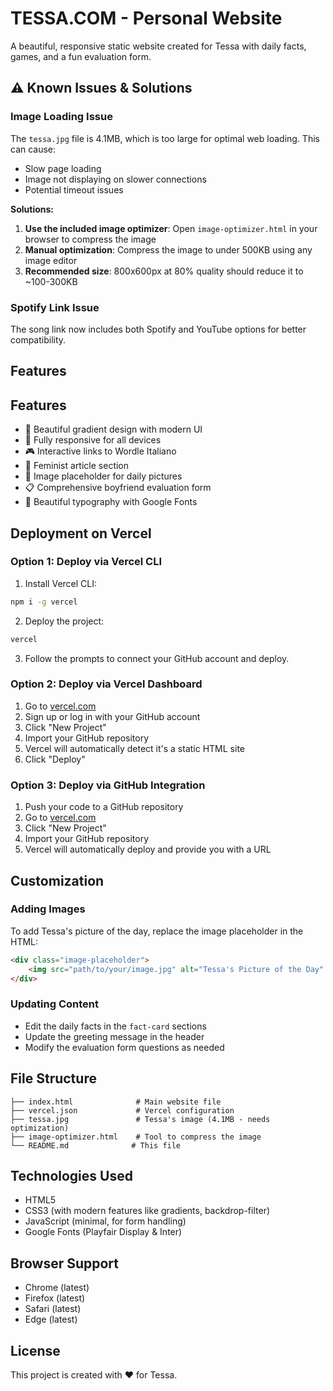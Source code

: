 # TESSA.COM - Personal Website

A beautiful, responsive static website created for Tessa with daily facts, games, and a fun evaluation form.

## ⚠️ Known Issues & Solutions

### Image Loading Issue
The `tessa.jpg` file is 4.1MB, which is too large for optimal web loading. This can cause:
- Slow page loading
- Image not displaying on slower connections
- Potential timeout issues

**Solutions:**
1. **Use the included image optimizer**: Open `image-optimizer.html` in your browser to compress the image
2. **Manual optimization**: Compress the image to under 500KB using any image editor
3. **Recommended size**: 800x600px at 80% quality should reduce it to ~100-300KB

### Spotify Link Issue
The song link now includes both Spotify and YouTube options for better compatibility.

## Features

## Features

- 🌅 Beautiful gradient design with modern UI
- 📱 Fully responsive for all devices
- 🎮 Interactive links to Wordle Italiano
- 📰 Feminist article section
- 📸 Image placeholder for daily pictures
- 📋 Comprehensive boyfriend evaluation form
- 🎨 Beautiful typography with Google Fonts

## Deployment on Vercel

### Option 1: Deploy via Vercel CLI

1. Install Vercel CLI:
```bash
npm i -g vercel
```

2. Deploy the project:
```bash
vercel
```

3. Follow the prompts to connect your GitHub account and deploy.

### Option 2: Deploy via Vercel Dashboard

1. Go to [vercel.com](https://vercel.com)
2. Sign up or log in with your GitHub account
3. Click "New Project"
4. Import your GitHub repository
5. Vercel will automatically detect it's a static HTML site
6. Click "Deploy"

### Option 3: Deploy via GitHub Integration

1. Push your code to a GitHub repository
2. Go to [vercel.com](https://vercel.com)
3. Click "New Project"
4. Import your GitHub repository
5. Vercel will automatically deploy and provide you with a URL

## Customization

### Adding Images
To add Tessa's picture of the day, replace the image placeholder in the HTML:

```html
<div class="image-placeholder">
    <img src="path/to/your/image.jpg" alt="Tessa's Picture of the Day" style="max-width: 100%; height: auto; border-radius: 15px;">
</div>
```

### Updating Content
- Edit the daily facts in the `fact-card` sections
- Update the greeting message in the header
- Modify the evaluation form questions as needed

## File Structure

```
├── index.html              # Main website file
├── vercel.json             # Vercel configuration
├── tessa.jpg               # Tessa's image (4.1MB - needs optimization)
├── image-optimizer.html    # Tool to compress the image
└── README.md              # This file
```

## Technologies Used

- HTML5
- CSS3 (with modern features like gradients, backdrop-filter)
- JavaScript (minimal, for form handling)
- Google Fonts (Playfair Display & Inter)

## Browser Support

- Chrome (latest)
- Firefox (latest)
- Safari (latest)
- Edge (latest)

## License

This project is created with ❤️ for Tessa. 